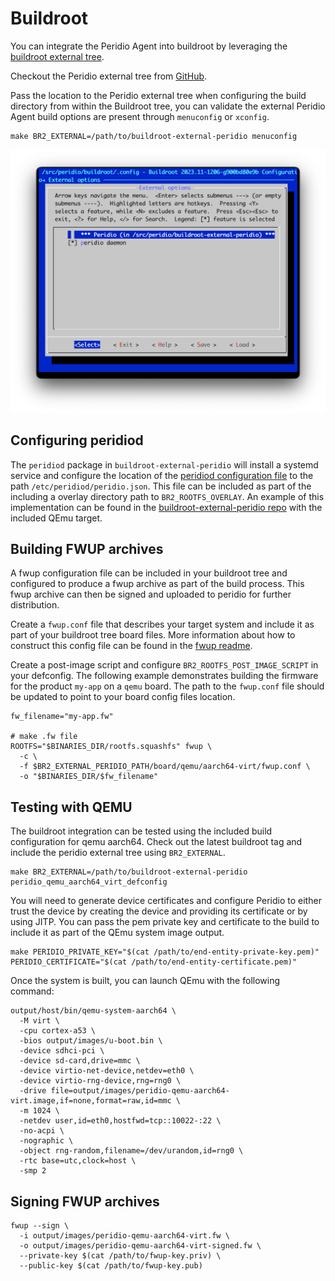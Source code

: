 # Buildroot

You can integrate the Peridio Agent into buildroot by leveraging the [buildroot external tree](https://buildroot.org/downloads/manual/manual.html#outside-br-custom).

Checkout the Peridio external tree from [GitHub](https://github.com/peridio/buildroot-external-peridio).

Pass the location to the Peridio external tree when configuring the build directory from within the Buildroot tree, you can validate the external Peridio Agent build options are present through `menuconfig` or `xconfig`.

```shell
make BR2_EXTERNAL=/path/to/buildroot-external-peridio menuconfig
```

<img src="/img/integration/linux/buildroot-menuconfig-external.png"  />

## Configuring peridiod

The `peridiod` package in `buildroot-external-peridio` will install a systemd service and configure the location of the [peridiod configuration file](/dev-center/integration/guides/peridio-core-custom-integration/linux/peridiod/configuration) to the path `/etc/peridiod/peridio.json`. This file can be included as part of the including a overlay directory path to `BR2_ROOTFS_OVERLAY`. An example of this implementation can be found in the [buildroot-external-peridio repo](https://github.com/peridio/buildroot-external-peridio/blob/main/configs/peridio_qemu_aarch64_virt_defconfig) with the included QEmu target.

## Building FWUP archives

A fwup configuration file can be included in your buildroot tree and configured to produce a fwup archive as part of the build process. This fwup archive can then be signed and uploaded to peridio for further distribution.

Create a `fwup.conf` file that describes your target system and include it as part of your buildroot tree board files. More information about how to construct this config file can be found in the [fwup readme](https://github.com/fwup-home/fwup).

Create a post-image script and configure `BR2_ROOTFS_POST_IMAGE_SCRIPT` in your defconfig. The following example demonstrates building the firmware for the product `my-app` on a `qemu` board. The path to the `fwup.conf` file should be updated to point to your board config files location.

```shell
fw_filename="my-app.fw"

# make .fw file
ROOTFS="$BINARIES_DIR/rootfs.squashfs" fwup \
  -c \
  -f $BR2_EXTERNAL_PERIDIO_PATH/board/qemu/aarch64-virt/fwup.conf \
  -o "$BINARIES_DIR/$fw_filename"
```

## Testing with QEMU

The buildroot integration can be tested using the included build configuration for qemu aarch64. Check out the latest buildroot tag and include the peridio external tree using `BR2_EXTERNAL`.

```shell
make BR2_EXTERNAL=/path/to/buildroot-external-peridio peridio_qemu_aarch64_virt_defconfig
```

You will need to generate device certificates and configure Peridio to either trust the device by creating the device and providing its certificate or by using JITP. You can pass the pem private key and certificate to the build to include it as part of the QEmu system image output.

```shell
make PERIDIO_PRIVATE_KEY="$(cat /path/to/end-entity-private-key.pem)" PERIDIO_CERTIFICATE="$(cat /path/to/end-entity-certificate.pem)"
```

Once the system is built, you can launch QEmu with the following command:

```shell
output/host/bin/qemu-system-aarch64 \
  -M virt \
  -cpu cortex-a53 \
  -bios output/images/u-boot.bin \
  -device sdhci-pci \
  -device sd-card,drive=mmc \
  -device virtio-net-device,netdev=eth0 \
  -device virtio-rng-device,rng=rng0 \
  -drive file=output/images/peridio-qemu-aarch64-virt.image,if=none,format=raw,id=mmc \
  -m 1024 \
  -netdev user,id=eth0,hostfwd=tcp::10022-:22 \
  -no-acpi \
  -nographic \
  -object rng-random,filename=/dev/urandom,id=rng0 \
  -rtc base=utc,clock=host \
  -smp 2
```

## Signing FWUP archives

```shell
fwup --sign \
  -i output/images/peridio-qemu-aarch64-virt.fw \
  -o output/images/peridio-qemu-aarch64-virt-signed.fw \
  --private-key $(cat /path/to/fwup-key.priv) \
  --public-key $(cat /path/to/fwup-key.pub)
```
